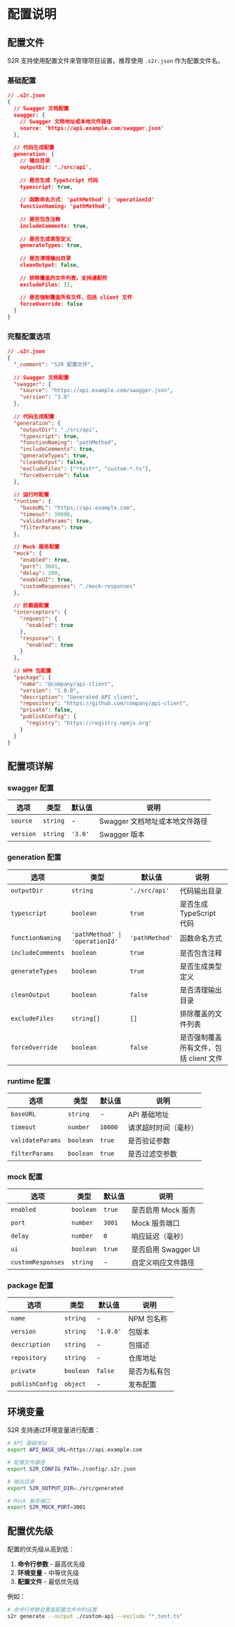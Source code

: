 # 配置说明

## 配置文件

S2R 支持使用配置文件来管理项目设置，推荐使用 `.s2r.json` 作为配置文件名。

### 基础配置

```json
// .s2r.json
{
  // Swagger 文档配置
  swagger: {
    // Swagger 文档地址或本地文件路径
    source: 'https://api.example.com/swagger.json'
  },
  
  // 代码生成配置
  generation: {
    // 输出目录
    outputDir: './src/api',
    
    // 是否生成 TypeScript 代码
    typescript: true,
    
    // 函数命名方式: 'pathMethod' | 'operationId'
    functionNaming: 'pathMethod',
    
    // 是否包含注释
    includeComments: true,
    
    // 是否生成类型定义
    generateTypes: true,
    
    // 是否清理输出目录
    cleanOutput: false,
    
    // 排除覆盖的文件列表，支持通配符
    excludeFiles: [],
    
    // 是否强制覆盖所有文件，包括 client 文件
    forceOverride: false
  }
}
```

### 完整配置选项

```json
// .s2r.json
{
  "_comment": "S2R 配置文件",
  
  // Swagger 文档配置
  "swagger": {
    "source": "https://api.example.com/swagger.json",
    "version": "3.0"
  },
  
  // 代码生成配置
  "generation": {
    "outputDir": "./src/api",
    "typescript": true,
    "functionNaming": "pathMethod",
    "includeComments": true,
    "generateTypes": true,
    "cleanOutput": false,
    "excludeFiles": ["*test*", "custom-*.ts"],
    "forceOverride": false
  },
  
  // 运行时配置
  "runtime": {
    "baseURL": "https://api.example.com",
    "timeout": 10000,
    "validateParams": true,
    "filterParams": true
  },
  
  // Mock 服务配置
  "mock": {
    "enabled": true,
    "port": 3001,
    "delay": 200,
    "enableUI": true,
    "customResponses": "./mock-responses"
  },
  
  // 拦截器配置
  "interceptors": {
    "request": {
      "enabled": true
    },
    "response": {
      "enabled": true
    }
  },
  
  // NPM 包配置
  "package": {
    "name": "@company/api-client",
    "version": "1.0.0",
    "description": "Generated API client",
    "repository": "https://github.com/company/api-client",
    "private": false,
    "publishConfig": {
      "registry": "https://registry.npmjs.org"
    }
  }
}
```

## 配置项详解

### swagger 配置

| 选项 | 类型 | 默认值 | 说明 |
|------|------|--------|------|
| `source` | `string` | - | Swagger 文档地址或本地文件路径 |
| `version` | `string` | `'3.0'` | Swagger 版本 |

### generation 配置

| 选项 | 类型 | 默认值 | 说明 |
|------|------|--------|------|
| `outputDir` | `string` | `'./src/api'` | 代码输出目录 |
| `typescript` | `boolean` | `true` | 是否生成 TypeScript 代码 |
| `functionNaming` | `'pathMethod' \| 'operationId'` | `'pathMethod'` | 函数命名方式 |
| `includeComments` | `boolean` | `true` | 是否包含注释 |
| `generateTypes` | `boolean` | `true` | 是否生成类型定义 |
| `cleanOutput` | `boolean` | `false` | 是否清理输出目录 |
| `excludeFiles` | `string[]` | `[]` | 排除覆盖的文件列表 |
| `forceOverride` | `boolean` | `false` | 是否强制覆盖所有文件，包括 client 文件 |

### runtime 配置

| 选项 | 类型 | 默认值 | 说明 |
|------|------|--------|------|
| `baseURL` | `string` | - | API 基础地址 |
| `timeout` | `number` | `10000` | 请求超时时间（毫秒） |
| `validateParams` | `boolean` | `true` | 是否验证参数 |
| `filterParams` | `boolean` | `true` | 是否过滤空参数 |

### mock 配置

| 选项 | 类型 | 默认值 | 说明 |
|------|------|--------|------|
| `enabled` | `boolean` | `true` | 是否启用 Mock 服务 |
| `port` | `number` | `3001` | Mock 服务端口 |
| `delay` | `number` | `0` | 响应延迟（毫秒） |
| `ui` | `boolean` | `true` | 是否启用 Swagger UI |
| `customResponses` | `string` | - | 自定义响应文件路径 |

### package 配置

| 选项 | 类型 | 默认值 | 说明 |
|------|------|--------|------|
| `name` | `string` | - | NPM 包名称 |
| `version` | `string` | `'1.0.0'` | 包版本 |
| `description` | `string` | - | 包描述 |
| `repository` | `string` | - | 仓库地址 |
| `private` | `boolean` | `false` | 是否为私有包 |
| `publishConfig` | `object` | - | 发布配置 |

## 环境变量

S2R 支持通过环境变量进行配置：

```bash
# API 基础地址
export API_BASE_URL=https://api.example.com

# 配置文件路径
export S2R_CONFIG_PATH=./config/.s2r.json

# 输出目录
export S2R_OUTPUT_DIR=./src/generated

# Mock 服务端口
export S2R_MOCK_PORT=3001
```

## 配置优先级

配置的优先级从高到低：

1. **命令行参数** - 最高优先级
2. **环境变量** - 中等优先级
3. **配置文件** - 最低优先级

例如：

```bash
# 命令行参数会覆盖配置文件中的设置
s2r generate --output ./custom-api --exclude "*.test.ts"
```